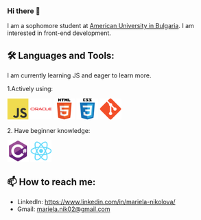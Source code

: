 ### Hi there 👋

I am a sophomore student at <a href="https://www.aubg.edu/home-bg/">American University in Bulgaria</a>. I am interested in front-end development.


## 🛠️ Languages and Tools:

I am currently learning JS and eager to learn more.

1.Actively using:
<p>
<img src="https://github.com/devicons/devicon/blob/master/icons/javascript/javascript-original.svg" alt="JavaScript" width="50px" height="50">
<img src=https://github.com/devicons/devicon/blob/master/icons/oracle/oracle-original.svg alt="Oracle SQL" width="50px" height="50px">
<img src=https://github.com/devicons/devicon/blob/master/icons/html5/html5-original-wordmark.svg alt="HTML" width="50px" height="50px">
<img src=https://github.com/devicons/devicon/blob/master/icons/css3/css3-original-wordmark.svg alt="CSS" width="50" height="50">
<img src=https://github.com/devicons/devicon/blob/master/icons/git/git-original.svg alt="GIT" width="50" height="50">
  </p>
  <p>
2. Have beginner knowledge:</P>
<p>
<img src=https://github.com/devicons/devicon/blob/master/icons/csharp/csharp-original.svg alt="C#" width="50" height="50">
<img src=https://github.com/devicons/devicon/blob/master/icons/react/react-original.svg alt="REACT" width="50" height="50">
  </p>

##  📫 How to reach me: 

- LinkedIn: <a href="https://www.linkedin.com/in/mariela-nikolova">https://www.linkedin.com/in/mariela-nikolova/</a>
- Gmail: <a href="mailto:mariela.nik02@gmail.com">mariela.nik02@gmail.com</a>


<!-- Here are some ideas to get you started:

- 🔭 I’m currently working on ...
- 🌱 I’m currently learning ...
- 👯 I’m looking to collaborate on ...
- 🤔 I’m looking for help with ...
- 💬 Ask me about ...
- 😄 Pronouns: ...
- ⚡ Fun fact: ...
-->
